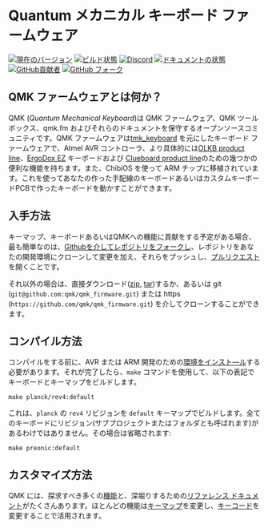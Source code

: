 # Quantum メカニカル キーボード ファームウェア

[![現在のバージョン](https://img.shields.io/github/tag/qmk/qmk_firmware.svg)](https://github.com/qmk/qmk_firmware/tags)
[![ビルド状態](https://travis-ci.org/qmk/qmk_firmware.svg?branch=master)](https://travis-ci.org/qmk/qmk_firmware)
[![Discord](https://img.shields.io/discord/440868230475677696.svg)](https://discord.gg/Uq7gcHh)
[![ドキュメントの状態](https://img.shields.io/badge/docs-ready-orange.svg)](https://docs.qmk.fm)
[![GitHub貢献者](https://img.shields.io/github/contributors/qmk/qmk_firmware.svg)](https://github.com/qmk/qmk_firmware/pulse/monthly)
[![GitHub フォーク](https://img.shields.io/github/forks/qmk/qmk_firmware.svg?style=social&label=Fork)](https://github.com/qmk/qmk_firmware/)

## QMK ファームウェアとは何か？

QMK (*Quantum Mechanical Keyboard*)は QMK ファームウェア、QMK ツールボックス、qmk.fm およびそれらのドキュメントを保守するオープンソースコミュニティです。QMK ファームウェアは[tmk\_keyboard](http://github.com/tmk/tmk_keyboard) を元にしたキーボード ファームウェアで、Atmel AVR コントローラ、より具体的には[OLKB product line](http://olkb.com)、[ErgoDox EZ](http://www.ergodox-ez.com) キーボードおよび [Clueboard product line](http://clueboard.co/)のための幾つかの便利な機能を持ちます。また、ChibiOS を使って ARM チップに移植されています。これを使ってあなたの作った手配線のキーボードあるいはカスタムキーボードPCBで作ったキーボードを動かすことができます。

## 入手方法

キーマップ、キーボードあるいはQMKへの機能に貢献をする予定がある場合、最も簡単なのは、[Githubを介してレポジトリをフォークし](https://github.com/qmk/qmk_firmware#fork-destination-box)、レポジトリをあなたの開発環境にクローンして変更を加え、それらをプッシュし、[プルリクエスト](https://github.com/qmk/qmk_firmware/pulls)を開くことです。

それ以外の場合は、直接ダウンロード([zip](https://github.com/qmk/qmk_firmware/zipball/master), [tar](https://github.com/qmk/qmk_firmware/tarball/master))するか、あるいは git (`git@github.com:qmk/qmk_firmware.git`) または https (`https://github.com/qmk/qmk_firmware.git`) を介してクローンすることができます。

## コンパイル方法

コンパイルをする前に、AVR または ARM 開発のための[環境をインスト―ル](getting_started_build_tools.md)する必要があります。それが完了したら、`make` コマンドを使用して、以下の表記でキーボードとキーマップをビルドします。

    make planck/rev4:default

これは、`planck` の `rev4` リビジョンを `default` キーマップでビルドします。全てのキーボードにリビジョン(サブプロジェクトまたはフォルダとも呼ばれます)があるわけではありません。その場合は省略されます:

    make preonic:default

## カスタマイズ方法

QMK には、探求すべき多くの[機能](features.md)と、深堀りするための[リファレンス ドキュメント](http://docs.qmk.fm)がたくさんあります。ほとんどの機能は[キーマップ](keymap.md)を変更し、[キーコード](keycodes.md)を変更することで活用されます。
